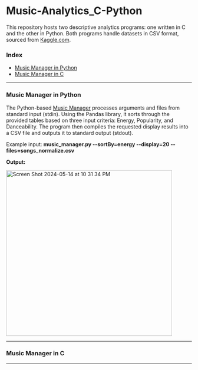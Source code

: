# Music-Analytics_C-Python
This repository hosts two descriptive analytics programs: one written in C and the other in Python. Both programs handle datasets in CSV format, sourced from [Kaggle.com](https://www.kaggle.com/datasets/paradisejoy/top-hits-spotify-from-20002019). 

### Index
* [Music Manager in Python](#Python)
* [Music Manager in C](#C)

---
### Music Manager in Python
<a name="Python"></a>

The Python-based [Music Manager](https://github.com/NeddTheRedd/Music-Analytics_C-Python/blob/main/music_manager.py) processes arguments and files from standard input (stdin). Using the Pandas library, it sorts through the provided tables based on three input criteria: Energy, Popularity, and Danceability. The program then compiles the requested display results into a CSV file and outputs it to standard output (stdout).

Example input: **music_manager.py --sortBy=energy --display=20 --files=songs_normalize.csv**

**Output:**

<img width="450" alt="Screen Shot 2024-05-14 at 10 31 34 PM" src="https://github.com/NeddTheRedd/Music-Analytics_C-Python/assets/153869055/d7e2a138-18c8-4c22-837d-591b913b5ba7">

---
### Music Manager in C
<a name="C"></a>

---
